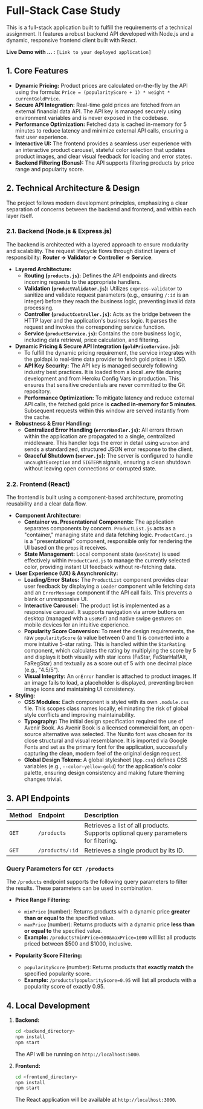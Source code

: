# Full-Stack Case Study

This is a full-stack application built to fulfill the requirements of a technical assignment. It features a robust backend API developed with Node.js and a dynamic, responsive frontend client built with React.

**Live Demo with ... :** `[Link to your deployed application]`

## 1. Core Features

* **Dynamic Pricing:** Product prices are calculated on-the-fly by the API using the formula: `Price = (popularityScore + 1) * weight * currentGoldPrice`.
* **Secure API Integration:** Real-time gold prices are fetched from an external financial data API. The API key is managed securely using environment variables and is never exposed in the codebase.
* **Performance Optimization:** Fetched data is cached in-memory for 5 minutes to reduce latency and minimize external API calls, ensuring a fast user experience.
* **Interactive UI:** The frontend provides a seamless user experience with an interactive product carousel, stateful color selection that updates product images, and clear visual feedback for loading and error states.
* **Backend Filtering (Bonus):** The API supports filtering products by price range and popularity score.

## 2. Technical Architecture & Design

The project follows modern development principles, emphasizing a clear separation of concerns between the backend and frontend, and within each layer itself.

### 2.1. Backend (Node.js & Express.js)

The backend is architected with a layered approach to ensure modularity and scalability. The request lifecycle flows through distinct layers of responsibility: **Router -> Validator -> Controller -> Service**.

* **Layered Architecture:**
    * **Routing (`products.js`):** Defines the API endpoints and directs incoming requests to the appropriate handlers.
    * **Validation (`productValidator.js`):** Utilizes `express-validator` to sanitize and validate request parameters (e.g., ensuring `/:id` is an integer) before they reach the business logic, preventing invalid data processing.
    * **Controller (`productController.js`):** Acts as the bridge between the HTTP layer and the application's business logic. It parses the request and invokes the corresponding service function.
    * **Service (`productService.js`):** Contains the core business logic, including data retrieval, price calculation, and filtering.
* **Dynamic Pricing & Secure API Integration (`goldPriceService.js`):**
    * To fulfill the dynamic pricing requirement, the service integrates with the goldapi.io real-time data provider to fetch gold prices in USD.
    * **API Key Security:** The API key is managed securely following industry best practices. It is loaded from a local .env file during development and from Heroku Config Vars in production. This ensures that sensitive credentials are never committed to the Git repository.
    * **Performance Optimization:** To mitigate latency and reduce external API calls, the fetched gold price is **cached in-memory for 5 minutes**. Subsequent requests within this window are served instantly from the cache.
* **Robustness & Error Handling:**
    * **Centralized Error Handling (`errorHandler.js`):** All errors thrown within the application are propagated to a single, centralized middleware. This handler logs the error in detail using `winston` and sends a standardized, structured JSON error response to the client.
    * **Graceful Shutdown (`server.js`):** The server is configured to handle `uncaughtException` and `SIGTERM` signals, ensuring a clean shutdown without leaving open connections or corrupted state.

### 2.2. Frontend (React)

The frontend is built using a component-based architecture, promoting reusability and a clear data flow.

* **Component Architecture:**
    * **Container vs. Presentational Components:** The application separates components by concern. `ProductList.js` acts as a "container," managing state and data fetching logic. `ProductCard.js` is a "presentational" component, responsible only for rendering the UI based on the `props` it receives.
    * **State Management:** Local component state (`useState`) is used effectively within `ProductCard.js` to manage the currently selected color, providing instant UI feedback without re-fetching data.
* **User Experience (UX) & Asynchronicity:**
    * **Loading/Error States:** The `ProductList` component provides clear user feedback by displaying a `Loader` component while fetching data and an `ErrorMessage` component if the API call fails. This prevents a blank or unresponsive UI.
    * **Interactive Carousel:** The product list is implemented as a responsive carousel. It supports navigation via arrow buttons on desktop (managed with a `useRef`) and native swipe gestures on mobile devices for an intuitive experience.
    * **Popularity Score Conversion:** To meet the design requirements, the raw `popularityScore` (a value between 0 and 1) is converted into a more intuitive 5-star rating. This is handled within the `StarRating` component, which calculates the rating by multiplying the score by 5 and displays it both visually with star icons (FaStar, FaStarHalfAlt, FaRegStar) and textually as a score out of 5 with one decimal place (e.g., "4.5/5").
    * **Visual Integrity:** An `onError` handler is attached to product images. If an image fails to load, a placeholder is displayed, preventing broken image icons and maintaining UI consistency.
* **Styling:**
    * **CSS Modules:** Each component is styled with its own `.module.css` file. This scopes class names locally, eliminating the risk of global style conflicts and improving maintainability.
    * **Typography:** The initial design specification required the use of Avenir Book. As Avenir Book is a licensed commercial font, an open-source alternative was selected. The Nunito font was chosen for its close structural and visual resemblance. It is imported via Google Fonts and set as the primary font for the application, successfully capturing the clean, modern feel of the original design request.
    * **Global Design Tokens:** A global stylesheet (`App.css`) defines CSS variables (e.g., `--color-yellow-gold`) for the application's color palette, ensuring design consistency and making future theming changes trivial.

## 3. API Endpoints

| Method      | Endpoint      | Description                                                                    |
| :---------- | :------------ | :----------------------------------------------------------------------------- |
| `GET`       | `/products`   | Retrieves a list of all products. Supports optional query parameters for filtering. |
| `GET`       | `/products/:id` | Retrieves a single product by its ID.                                          |


### Query Parameters for `GET /products`

The `/products` endpoint supports the following query parameters to filter the results. These parameters can be used in combination.

* **Price Range Filtering:**
    * `minPrice` (number): Returns products with a dynamic price **greater than or equal to** the specified value.
    * `maxPrice` (number): Returns products with a dynamic price **less than or equal to** the specified value.
    * **Example:** `/products?minPrice=500&maxPrice=1000` will list all products priced between $500 and $1000, inclusive.

* **Popularity Score Filtering:**
    * `popularityScore` (number): Returns products that **exactly match** the specified popularity score.
    * **Example:** `/products?popularityScore=0.95` will list all products with a popularity score of exactly 0.95.

## 4. Local Development

1.  **Backend:**
    ```bash
    cd <backend_directory>
    npm install
    npm start
    ```
    The API will be running on `http://localhost:5000`.

2.  **Frontend:**
    ```bash
    cd <frontend_directory>
    npm install
    npm start
    ```
    The React application will be available at `http://localhost:3000`.
